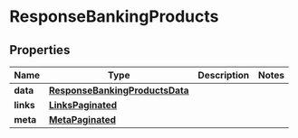
# ResponseBankingProducts

## Properties
Name | Type | Description | Notes
------------ | ------------- | ------------- | -------------
**data** | [**ResponseBankingProductsData**](ResponseBankingProductsData.md) |  | 
**links** | [**LinksPaginated**](LinksPaginated.md) |  | 
**meta** | [**MetaPaginated**](MetaPaginated.md) |  | 



